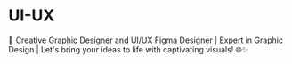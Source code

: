 # UI-UX
🚀 Creative Graphic Designer and UI/UX Figma Designer | Expert in Graphic Design | Let's bring your ideas to life with captivating visuals! 🌐✨
